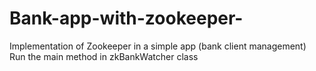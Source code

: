 # Bank-app-with-zookeeper-
Implementation of Zookeeper in a simple app (bank client management)
Run the main method in zkBankWatcher class
